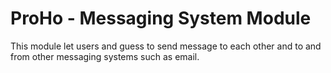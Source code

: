 # ProHo - Messaging System Module

This module let users and guess to send message to each other and
to and from other messaging systems such as email.
